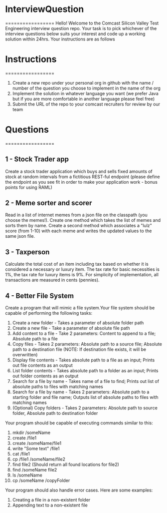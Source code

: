 # InterviewQuestion
=================
Hello!  Welcome to the Comcast Silicon Valley Test Engineering interview question repo.  Your task is to pick whichever of the interview questions below suits your interest and code up a working solution within 24hrs.  Your instructions are as follows

# Instructions
=================
1. Create a new repo under your personal org in github with the name / number of the question you choose to implement in the name of the org
2. Implement the solution in whatever language you want (we prefer Java but if you are more comfortable in another language please feel free)
3. Submit the URL of the repo to your comcast recruiters for review by our team
 
# Questions
=================
## 1 - Stock Trader app
Create a stock trader application which buys and sells fixed amounts of stock at random intervals from a fictitious REST-ful endpoint (please define the endpoint as you see fit in order to make your application work - bonus points for using RAML)
## 2 - Meme sorter and scorer
Read in a list of internet memes from a json file on the classpath (you choose the memes!).  Create one method which takes the list of memes and sorts them by name.  Create a second method which associates a "lulz" score (from 1-10) with each meme and writes the updated values to the same json file. 
## 3 - Taxperson
Calculate the total cost of an item including tax based on whether it is considered a necessary or luxury item. The tax rate for basic necessities is 1%, the tax rate for luxury items is 9%. For simplicity of implementation, all transactions are measured in cents (pennies).
## 4 - Better File System
Create a program that will mimic a file system.Your file system should be capable of performing the following tasks:
 1. Create a new folder - Takes a parameter of absolute folder path
 2. Create a new file - Take a parameter of absolute file path
 3. Add content to a file - Take 2 parameters: Content to append to a file; Absolute path to a file
 4. Copy files - Takes 2 parameters: Absolute path to a source file; Absolute path to a destination file (NOTE: If destination file exists, it will be overwritten)
 5. Display file contents - Takes absolute path to a file as an input; Prints out file contents as an output
 6. List folder contents - Takes absolute path to a folder as an input; Prints out folder contents as an output
 7. Search for a file by name - Takes name of a file to find; Prints out list of absolute paths to files with matching names
 8. Search for a file by name - Takes 2 parameters: Absolute path to a starting folder and file name; Outputs list of absolute paths to files with matching names
 9. (Optional) Copy folders - Takes 2 parameters: Absolute path to source folder, Absolute path to destination folder
 
Your program should be capable of executing commands similar to this:
 1. mkdir /someName
 2. create /file1
 3. create /someName/file1
 4. write "Some text" /file1
 5. cat /file1
 6. cp /file1 /someName/file2
 7. find file2 (Should return all found locations for file2)
 8. find /someName file2
 9. ls /someName
 10. cp /someName /copyFolder
 
Your program should also handle error cases. Here are some examples:
 1. Creating a file in a non-existent folder
 2. Appending text to a non-existent file

